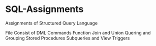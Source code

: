 # SQL-Assignments
Assignments of Structured Query Language 

File Consist of
DML Commands
Function
Join and Union
Quering and Grouping
Stored Procedures
Subqueries and View
Triggers

